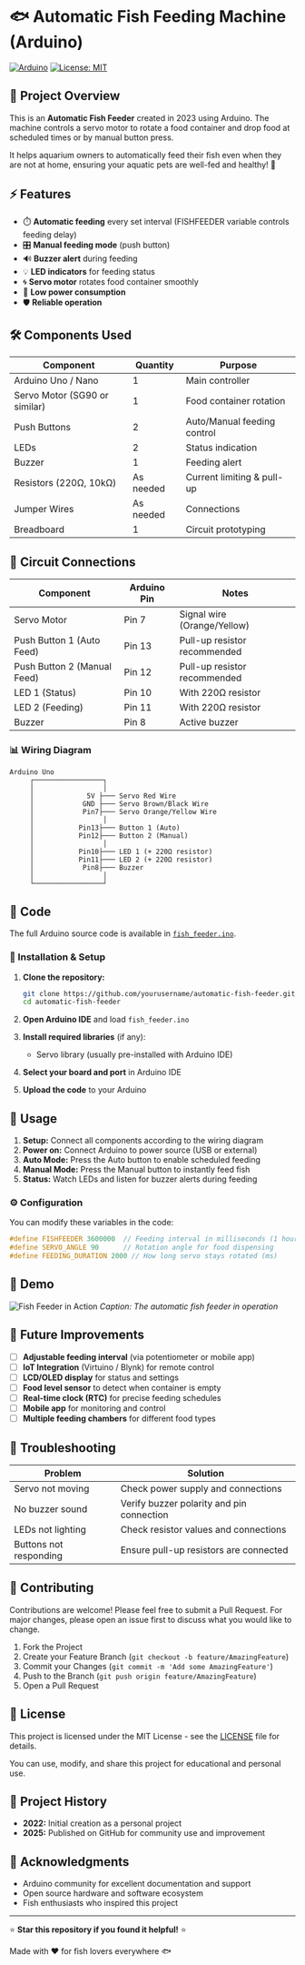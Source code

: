 # 🐟 Automatic Fish Feeding Machine (Arduino)

[![Arduino](https://img.shields.io/badge/Arduino-00979D?style=for-the-badge&logo=Arduino&logoColor=white)](https://www.arduino.cc/)
[![License: MIT](https://img.shields.io/badge/License-MIT-yellow.svg)](https://opensource.org/licenses/MIT)

## 📌 Project Overview

This is an **Automatic Fish Feeder** created in 2023 using Arduino. The machine controls a servo motor to rotate a food container and drop food at scheduled times or by manual button press.

It helps aquarium owners to automatically feed their fish even when they are not at home, ensuring your aquatic pets are well-fed and healthy! 🐠

## ⚡ Features

- ⏱️ **Automatic feeding** every set interval (FISHFEEDER variable controls feeding delay)
- 🎛️ **Manual feeding mode** (push button)
- 🔊 **Buzzer alert** during feeding
- 💡 **LED indicators** for feeding status
- 🌀 **Servo motor** rotates food container smoothly
- 🔋 **Low power consumption**
- 🛡️ **Reliable operation**

## 🛠️ Components Used

| Component | Quantity | Purpose |
|-----------|----------|---------|
| Arduino Uno / Nano | 1 | Main controller |
| Servo Motor (SG90 or similar) | 1 | Food container rotation |
| Push Buttons | 2 | Auto/Manual feeding control |
| LEDs | 2 | Status indication |
| Buzzer | 1 | Feeding alert |
| Resistors (220Ω, 10kΩ) | As needed | Current limiting & pull-up |
| Jumper Wires | As needed | Connections |
| Breadboard | 1 | Circuit prototyping |

## 🔌 Circuit Connections

| Component | Arduino Pin | Notes |
|-----------|-------------|-------|
| Servo Motor | Pin 7 | Signal wire (Orange/Yellow) |
| Push Button 1 (Auto Feed) | Pin 13 | Pull-up resistor recommended |
| Push Button 2 (Manual Feed) | Pin 12 | Pull-up resistor recommended |
| LED 1 (Status) | Pin 10 | With 220Ω resistor |
| LED 2 (Feeding) | Pin 11 | With 220Ω resistor |
| Buzzer | Pin 8 | Active buzzer |

### 📊 Wiring Diagram

```
Arduino Uno
     ┌─────────────────┐
     │                 │
     │             5V ├─── Servo Red Wire
     │            GND ├─── Servo Brown/Black Wire
     │            Pin7├─── Servo Orange/Yellow Wire
     │                 │
     │           Pin13├─── Button 1 (Auto)
     │           Pin12├─── Button 2 (Manual)
     │                 │
     │           Pin10├─── LED 1 (+ 220Ω resistor)
     │           Pin11├─── LED 2 (+ 220Ω resistor)
     │            Pin8├─── Buzzer
     │                 │
     └─────────────────┘
```

## 📜 Code

The full Arduino source code is available in [`fish_feeder.ino`](fish_feeder.ino).

### 🔧 Installation & Setup

1. **Clone the repository:**
   ```bash
   git clone https://github.com/yourusername/automatic-fish-feeder.git
   cd automatic-fish-feeder
   ```

2. **Open Arduino IDE** and load `fish_feeder.ino`

3. **Install required libraries** (if any):
   - Servo library (usually pre-installed with Arduino IDE)

4. **Select your board and port** in Arduino IDE

5. **Upload the code** to your Arduino

## 🚀 Usage

1. **Setup:** Connect all components according to the wiring diagram
2. **Power on:** Connect Arduino to power source (USB or external)
3. **Auto Mode:** Press the Auto button to enable scheduled feeding
4. **Manual Mode:** Press the Manual button to instantly feed fish
5. **Status:** Watch LEDs and listen for buzzer alerts during feeding

### ⚙️ Configuration

You can modify these variables in the code:

```cpp
#define FISHFEEDER 3600000  // Feeding interval in milliseconds (1 hour = 3600000ms)
#define SERVO_ANGLE 90      // Rotation angle for food dispensing
#define FEEDING_DURATION 2000 // How long servo stays rotated (ms)
```

## 📸 Demo

<!-- Add photos/videos of your project here -->
![Fish Feeder in Action](images/feeder_demo.jpg)
*Caption: The automatic fish feeder in operation*

## 🔧 Future Improvements

- [ ] **Adjustable feeding interval** (via potentiometer or mobile app)
- [ ] **IoT Integration** (Virtuino / Blynk) for remote control
- [ ] **LCD/OLED display** for status and settings
- [ ] **Food level sensor** to detect when container is empty
- [ ] **Real-time clock (RTC)** for precise feeding schedules
- [ ] **Mobile app** for monitoring and control
- [ ] **Multiple feeding chambers** for different food types

## 🐛 Troubleshooting

| Problem | Solution |
|---------|----------|
| Servo not moving | Check power supply and connections |
| No buzzer sound | Verify buzzer polarity and pin connection |
| LEDs not lighting | Check resistor values and connections |
| Buttons not responding | Ensure pull-up resistors are connected |

## 🤝 Contributing

Contributions are welcome! Please feel free to submit a Pull Request. For major changes, please open an issue first to discuss what you would like to change.

1. Fork the Project
2. Create your Feature Branch (`git checkout -b feature/AmazingFeature`)
3. Commit your Changes (`git commit -m 'Add some AmazingFeature'`)
4. Push to the Branch (`git push origin feature/AmazingFeature`)
5. Open a Pull Request

## 📄 License

This project is licensed under the MIT License - see the [LICENSE](LICENSE) file for details.

You can use, modify, and share this project for educational and personal use.

## 📅 Project History

- **2022:** Initial creation as a personal project
- **2025:** Published on GitHub for community use and improvement

## 🙏 Acknowledgments

- Arduino community for excellent documentation and support
- Open source hardware and software ecosystem
- Fish enthusiasts who inspired this project


---

⭐ **Star this repository if you found it helpful!** ⭐

Made with ❤️ for fish lovers everywhere 🐟
